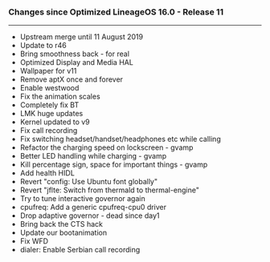 ### Changes since Optimized LineageOS 16.0 - Release 11

---------------------------------------------------
* Upstream merge until 11 August 2019
* Update to r46
* Bring smoothness back - for real
* Optimized Display and Media HAL
* Wallpaper for v11
* Remove aptX once and forever
* Enable westwood
* Fix the animation scales
* Completely fix BT
* LMK huge updates
* Kernel updated to v9 
* Fix call recording
* Fix switching headset/handset/headphones etc while calling
* Refactor the charging speed on lockscreen - gvamp
* Better LED handling while charging - gvamp
* Kill percentage sign, space for important things - gvamp
* Add health HIDL
* Revert "config: Use Ubuntu font globally" 
* Revert "jflte: Switch from thermald to thermal-engine"
* Try to tune interactive governor again
* cpufreq: Add a generic cpufreq-cpu0 driver
* Drop adaptive governor - dead since day1
* Bring back the CTS hack
* Update our bootanimation
* Fix WFD
* dialer: Enable Serbian call recording